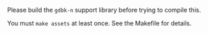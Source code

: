 Please build the `gdbk-n` support library before trying to compile this.

You must `make assets` at least once. See the Makefile for details.
